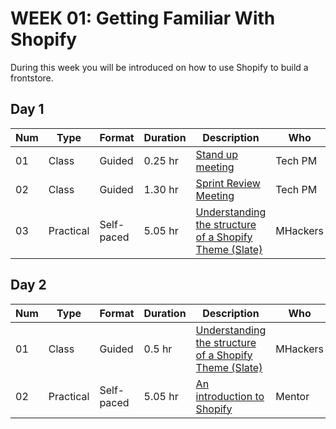 # WEEK 01: Getting Familiar With Shopify
 
 During this week you will be introduced on how to use Shopify to build a frontstore.

## Day 1

Num | Type | Format | Duration | Description | Who
-- | -- | -- | -- | -- | --
01 | Class |Guided | 0.25 hr | [Stand up meeting](https://github.com/magma-labs/MagmaHackers/blob/master/module-01/week-02/day-02/01-Stand%20up%20meeting.md) | Tech PM
02 | Class |Guided | 1.30 hr | [Sprint Review Meeting](https://github.com/magma-labs/MagmaHackers/blob/master/module-02/week-01/topics/sprint-review-meeting.md) | Tech PM
03 | Practical | Self-paced | 5.05 hr | [Understanding the structure of a Shopify Theme (Slate)](https://github.com/magma-labs/MagmaHackers/blob/master/module-02/week-01/topics/slate.md) | MHackers

## Day 2

Num | Type | Format | Duration | Description | Who
-- | -- | -- | -- | -- | --
01 | Class | Guided | 0.5 hr | [Understanding the structure of a Shopify Theme (Slate)](https://github.com/magma-labs/MagmaHackers/blob/master/module-02/week-01/topics/slate.md) | MHackers
02 | Practical | Self-paced | 5.05 hr | [An introduction to Shopify]() | Mentor
